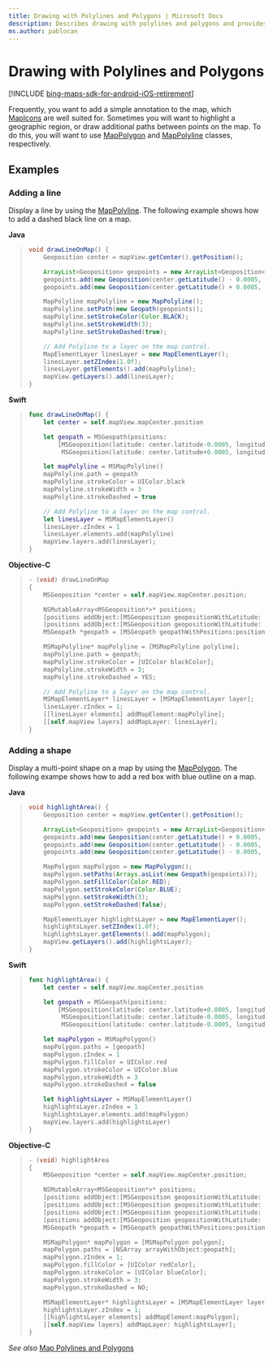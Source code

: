 ```yaml
---
title: Drawing with Polylines and Polygons | Microsoft Docs
description: Describes drawing with polylines and polygons and provides syntax and examples of adding lines and shapes.
ms.author: pablocan
---
```


# Drawing with Polylines and Polygons

[!INCLUDE [bing-maps-sdk-for-android-iOS-retirement](../../includes/bing-maps-sdk-for-android-iOS-retirement.md)]

Frequently, you want to add a simple annotation to the map, which [MapIcons](../map-control-api/mapIcon-class.md)
are well suited for. Sometimes you will want to highlight a geographic region, or draw additional paths between points on the map. To do
this, you will want to use [MapPolygon](../map-control-api/mappolygon-class.md) and
[MapPolyline](../map-control-api/MapPolyline-class.md) classes, respectively.

## Examples

### Adding a line

Display a line by using the [MapPolyline](../map-control-api/mappolyline-class.md).
The following example shows how to add a dashed black line on a map.

**Java**

>```java
> void drawLineOnMap() {
>     Geoposition center = mapView.getCenter().getPosition();
>
>     ArrayList<Geoposition> geopoints = new ArrayList<Geoposition>();
>     geopoints.add(new Geoposition(center.getLatitude() - 0.0005, center.getLongitude() - 0.001));
>     geopoints.add(new Geoposition(center.getLatitude() + 0.0005, center.getLongitude() + 0.001));
>
>     MapPolyline mapPolyline = new MapPolyline();
>     mapPolyline.setPath(new Geopath(geopoints));
>     mapPolyline.setStrokeColor(Color.BLACK);
>     mapPolyline.setStrokeWidth(3);
>     mapPolyline.setStrokeDashed(true);
>
>     // Add Polyline to a layer on the map control.
>     MapElementLayer linesLayer = new MapElementLayer();
>     linesLayer.setZIndex(1.0f);
>     linesLayer.getElements().add(mapPolyline);
>     mapView.getLayers().add(linesLayer);
> }
>```

**Swift**

>```swift
> func drawLineOnMap() {
>     let center = self.mapView.mapCenter.position
>
>     let geopath = MSGeopath(positions:
>         [MSGeoposition(latitude: center.latitude-0.0005, longitude: center.longitude-0.001),
>          MSGeoposition(latitude: center.latitude+0.0005, longitude: center.longitude+0.001)])
>
>     let mapPolyline = MSMapPolyline()
>     mapPolyline.path = geopath
>     mapPolyline.strokeColor = UIColor.black
>     mapPolyline.strokeWidth = 3
>     mapPolyline.strokeDashed = true
>
>     // Add Polyline to a layer on the map control.
>     let linesLayer = MSMapElementLayer()
>     linesLayer.zIndex = 1
>     linesLayer.elements.add(mapPolyline)
>     mapView.layers.add(linesLayer);
> }
>```

**Objective-C**

>```objectivec
> - (void) drawLineOnMap
> {
>     MSGeoposition *center = self.mapView.mapCenter.position;
>
>     NSMutableArray<MSGeoposition*>* positions;
>     [positions addObject:[MSGeoposition geopositionWithLatitude: center.latitude-0.0005 longitude: center.longitude-0.001]];
>     [positions addObject:[MSGeoposition geopositionWithLatitude: center.latitude+0.0005 longitude: center.longitude+0.001]];
>     MSGeopath *geopath = [MSGeopath geopathWithPositions:positions];
>
>     MSMapPolyline* mapPolyline = [MSMapPolyline polyline];
>     mapPolyline.path = geopath;
>     mapPolyline.strokeColor = [UIColor blackColor];
>     mapPolyline.strokeWidth = 3;
>     mapPolyline.strokeDashed = YES;
>
>     // Add Polyline to a layer on the map control.
>     MSMapElementLayer* linesLayer = [MSMapElementLayer layer];
>     linesLayer.zIndex = 1;
>     [[linesLayer elements] addMapElement:mapPolyline];
>     [[self.mapView layers] addMapLayer: linesLayer];
> }
>```

### Adding a shape

Display a multi-point shape on a map by using the [MapPolygon](../map-control-api/mappolygon-class.md).
The following exampe shows how to add a red box with blue outline on a map.

**Java**

>```java
> void highlightArea() {
>     Geoposition center = mapView.getCenter().getPosition();
>
>     ArrayList<Geoposition> geopoints = new ArrayList<Geoposition>();
>     geopoints.add(new Geoposition(center.getLatitude() + 0.0005, center.getLongitude() - 0.001));
>     geopoints.add(new Geoposition(center.getLatitude() - 0.0005, center.getLongitude() - 0.001));
>     geopoints.add(new Geoposition(center.getLatitude() - 0.0005, center.getLongitude() + 0.001));
>
>     MapPolygon mapPolygon = new MapPolygon();
>     mapPolygon.setPaths(Arrays.asList(new Geopath(geopoints)));
>     mapPolygon.setFillColor(Color.RED);
>     mapPolygon.setStrokeColor(Color.BLUE);
>     mapPolygon.setStrokeWidth(3);
>     mapPolygon.setStrokeDashed(false);
>
>     MapElementLayer highlightsLayer = new MapElementLayer();
>     highlightsLayer.setZIndex(1.0f);
>     highlightsLayer.getElements().add(mapPolygon);
>     mapView.getLayers().add(highlightsLayer);
> }
>```

**Swift**

>```swift
> func highlightArea() {
>     let center = self.mapView.mapCenter.position
>
>     let geopath = MSGeopath(positions:
>         [MSGeoposition(latitude: center.latitude+0.0005, longitude: center.longitude-0.001),
>          MSGeoposition(latitude: center.latitude-0.0005, longitude: center.longitude-0.001),
>          MSGeoposition(latitude: center.latitude-0.0005, longitude: center.longitude+0.001)])
>
>     let mapPolygon = MSMapPolygon()
>     mapPolygon.paths = [geopath]
>     mapPolygon.zIndex = 1
>     mapPolygon.fillColor = UIColor.red
>     mapPolygon.strokeColor = UIColor.blue
>     mapPolygon.strokeWidth = 3
>     mapPolygon.strokeDashed = false
>
>     let highlightsLayer = MSMapElementLayer()
>     highlightsLayer.zIndex = 1
>     highlightsLayer.elements.add(mapPolygon)
>     mapView.layers.add(highlightsLayer)
> }
>```

**Objective-C**

>```objectivec
> - (void) highlightArea
> {
>     MSGeoposition *center = self.mapView.mapCenter.position;
>
>     NSMutableArray<MSGeoposition*>* positions;
>     [positions addObject:[MSGeoposition geopositionWithLatitude: center.latitude+0.0005 longitude: center.longitude-0.001]];
>     [positions addObject:[MSGeoposition geopositionWithLatitude: center.latitude-0.0005 longitude: center.longitude-0.001]];
>     [positions addObject:[MSGeoposition geopositionWithLatitude: center.latitude-0.0005 longitude: center.longitude+0.001]];
>     [positions addObject:[MSGeoposition geopositionWithLatitude: center.latitude+0.0005 longitude: center.longitude+0.001]];
>     MSGeopath *geopath = [MSGeopath geopathWithPositions:positions];
>
>     MSMapPolygon* mapPolygon = [MSMapPolygon polygon];
>     mapPolygon.paths = [NSArray arrayWithObject:geopath];
>     mapPolygon.zIndex = 1;
>     mapPolygon.fillColor = [UIColor redColor];
>     mapPolygon.strokeColor = [UIColor blueColor];
>     mapPolygon.strokeWidth = 3;
>     mapPolygon.strokeDashed = NO;
>
>     MSMapElementLayer* highlightsLayer = [MSMapElementLayer layer];
>     highlightsLayer.zIndex = 1;
>     [[highlightsLayer elements] addMapElement:mapPolygon];
>     [[self.mapView layers] addMapLayer: highlightsLayer];
> }
>```

_See also_
[Map Polylines and Polygons](map-polylines-and-polygons.md)
